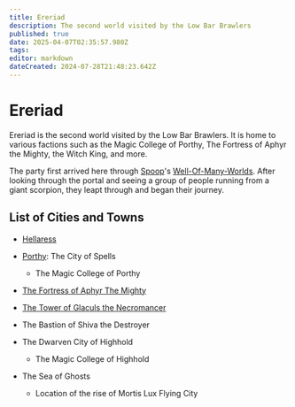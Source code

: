 ```yaml
---
title: Ereriad
description: The second world visited by the Low Bar Brawlers
published: true
date: 2025-04-07T02:35:57.980Z
tags: 
editor: markdown
dateCreated: 2024-07-28T21:48:23.642Z
---
```


# Ereriad

Ereriad is the second world visited by the Low Bar Brawlers. It is home to various factions such as the Magic College of Porthy, The Fortress of Aphyr the Mighty, the Witch King, and more.

The party first arrived here through [Spoop](/characters/spoops)'s [Well-Of-Many-Worlds](/items/Well-Of-Many-Worlds). After looking through the portal and seeing a group of people running from a giant scorpion, they leapt through and began their journey.


## List of Cities and Towns

- [Hellaress](/locations/Ereriad/Hellaress)

- [Porthy](/locations/Ereriad/Porthy): The City of Spells  
  - The Magic College of Porthy

- [The Fortress of Aphyr The Mighty](/locations/Ereriad/The-Fortress-of-Aphyr-The-Mighty)

- [The Tower of Glaculs the Necromancer](/locations/Ereriad/The-Tower-of-Glaculs-the-Necromancer)

- The Bastion of Shiva the Destroyer

- The Dwarven City of Highhold  
  - The Magic College of Highhold

- The Sea of Ghosts  
  - Location of the rise of Mortis Lux Flying City
